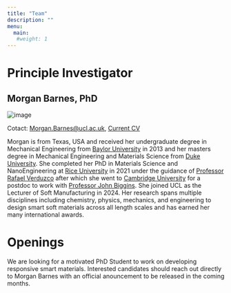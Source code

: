 ```yaml
---
title: "Team"
description: ""
menu:
  main:
   #weight: 1
---
```


# Principle Investigator
## Morgan Barnes, PhD

![image](/images/Barnes_headshot.jpg)

Cotact: Morgan.Barnes@ucl.ac.uk, [Current CV](/images/Barnes_CV.pdf)

Morgan is from Texas, USA and received her undergraduate degree in Mechanical Engineering from [Baylor University](https://www.ecs.baylor.edu/research-departments/mechanical-engineering) in 2013 and her masters degree in Mechanical Engineering and Materials Science from [Duke University](https://mems.duke.edu/). She completed her PhD in Materials Science and NanoEngineering at [Rice University](https://msne.rice.edu/) in 2021 under the guidance of [Professor Rafael Verduzco](https://verduzcolab.blogs.rice.edu/) after which she went to [Cambridge University](https://www.cam.ac.uk/) for a postdoc to work with [Professor John Biggins](https://www.soft.eng.cam.ac.uk/). She joined UCL as the Lecturer of Soft Manufacturing in 2024. Her research spans multiple disciplines including chemistry, physics, mechanics, and engineering to design smart soft materials across all length scales and has earned her many international awards. 

# Openings
We are looking for a motivated PhD Student to work on developing responsive smart materials. Interested candidates should reach out directly to Morgan Barnes with an official anouncement to be released in the coming months. 
